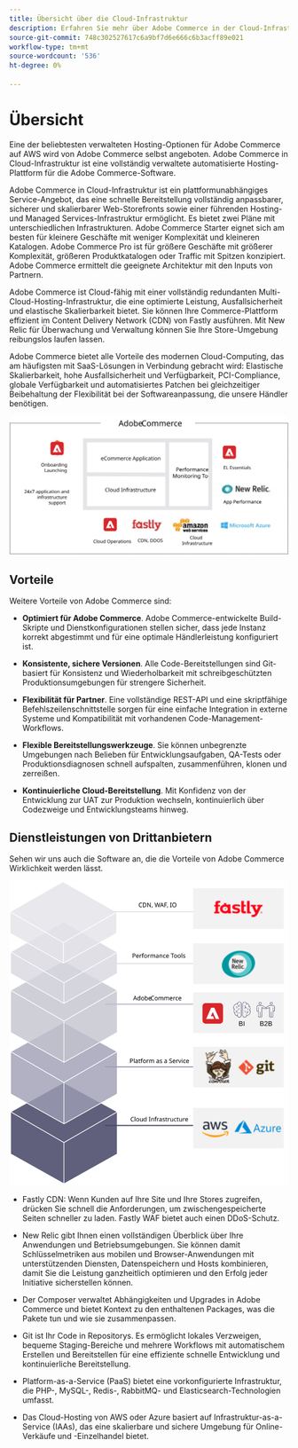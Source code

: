 ```yaml
---
title: Übersicht über die Cloud-Infrastruktur
description: Erfahren Sie mehr über Adobe Commerce in der Cloud-Infrastruktur.
source-git-commit: 748c302527617c6a9bf7d6e666c6b3acff89e021
workflow-type: tm+mt
source-wordcount: '536'
ht-degree: 0%

---
```



# Übersicht

Eine der beliebtesten verwalteten Hosting-Optionen für Adobe Commerce auf AWS wird von Adobe Commerce selbst angeboten. Adobe Commerce in Cloud-Infrastruktur ist eine vollständig verwaltete automatisierte Hosting-Plattform für die Adobe Commerce-Software.

Adobe Commerce in Cloud-Infrastruktur ist ein plattformunabhängiges Service-Angebot, das eine schnelle Bereitstellung vollständig anpassbarer, sicherer und skalierbarer Web-Storefronts sowie einer führenden Hosting- und Managed Services-Infrastruktur ermöglicht. Es bietet zwei Pläne mit unterschiedlichen Infrastrukturen. Adobe Commerce Starter eignet sich am besten für kleinere Geschäfte mit weniger Komplexität und kleineren Katalogen. Adobe Commerce Pro ist für größere Geschäfte mit größerer Komplexität, größeren Produktkatalogen oder Traffic mit Spitzen konzipiert. Adobe Commerce ermittelt die geeignete Architektur mit den Inputs von Partnern.

Adobe Commerce ist Cloud-fähig mit einer vollständig redundanten Multi-Cloud-Hosting-Infrastruktur, die eine optimierte Leistung, Ausfallsicherheit und elastische Skalierbarkeit bietet. Sie können Ihre Commerce-Plattform effizient im Content Delivery Network (CDN) von Fastly ausführen. Mit New Relic für Überwachung und Verwaltung können Sie Ihre Store-Umgebung reibungslos laufen lassen.

Adobe Commerce bietet alle Vorteile des modernen Cloud-Computing, das am häufigsten mit SaaS-Lösungen in Verbindung gebracht wird: Elastische Skalierbarkeit, hohe Ausfallsicherheit und Verfügbarkeit, PCI-Compliance, globale Verfügbarkeit und automatisiertes Patchen bei gleichzeitiger Beibehaltung der Flexibilität bei der Softwareanpassung, die unsere Händler benötigen.

![Abbildung architektonischer Elemente von Adobe Commerce in Cloud-Infrastruktur](../../../assets/playbooks/adobe-commerce-cloud-infrastructure.svg)

## Vorteile

Weitere Vorteile von Adobe Commerce sind:

- **Optimiert für Adobe Commerce**. Adobe Commerce-entwickelte Build-Skripte und Dienstkonfigurationen stellen sicher, dass jede Instanz korrekt abgestimmt und für eine optimale Händlerleistung konfiguriert ist.

- **Konsistente, sichere Versionen**. Alle Code-Bereitstellungen sind Git-basiert für Konsistenz und Wiederholbarkeit mit schreibgeschützten Produktionsumgebungen für strengere Sicherheit.

- **Flexibilität für Partner**. Eine vollständige REST-API und eine skriptfähige Befehlszeilenschnittstelle sorgen für eine einfache Integration in externe Systeme und Kompatibilität mit vorhandenen Code-Management-Workflows.

- **Flexible Bereitstellungswerkzeuge**. Sie können unbegrenzte Umgebungen nach Belieben für Entwicklungsaufgaben, QA-Tests oder Produktionsdiagnosen schnell aufspalten, zusammenführen, klonen und zerreißen.

- **Kontinuierliche Cloud-Bereitstellung**. Mit Konfidenz von der Entwicklung zur UAT zur Produktion wechseln, kontinuierlich über Codezweige und Entwicklungsteams hinweg.

## Dienstleistungen von Drittanbietern

Sehen wir uns auch die Software an, die die Vorteile von Adobe Commerce Wirklichkeit werden lässt.

![Abbildung des Adobe Commerce auf dem Cloud-Infrastruktur-Technologiestapel](../../../assets/playbooks/cloud-tech-stack.svg)

- Fastly CDN: Wenn Kunden auf Ihre Site und Ihre Stores zugreifen, drücken Sie schnell die Anforderungen, um zwischengespeicherte Seiten schneller zu laden. Fastly WAF bietet auch einen DDoS-Schutz.

- New Relic gibt Ihnen einen vollständigen Überblick über Ihre Anwendungen und Betriebsumgebungen. Sie können damit Schlüsselmetriken aus mobilen und Browser-Anwendungen mit unterstützenden Diensten, Datenspeichern und Hosts kombinieren, damit Sie die Leistung ganzheitlich optimieren und den Erfolg jeder Initiative sicherstellen können.

- Der Composer verwaltet Abhängigkeiten und Upgrades in Adobe Commerce und bietet Kontext zu den enthaltenen Packages, was die Pakete tun und wie sie zusammenpassen.

- Git ist Ihr Code in Repositorys. Es ermöglicht lokales Verzweigen, bequeme Staging-Bereiche und mehrere Workflows mit automatischem Erstellen und Bereitstellen für eine effiziente schnelle Entwicklung und kontinuierliche Bereitstellung.

- Platform-as-a-Service (PaaS) bietet eine vorkonfigurierte Infrastruktur, die PHP-, MySQL-, Redis-, RabbitMQ- und Elasticsearch-Technologien umfasst.

- Das Cloud-Hosting von AWS oder Azure basiert auf Infrastruktur-as-a-Service (IAAs), das eine skalierbare und sichere Umgebung für Online-Verkäufe und -Einzelhandel bietet.
